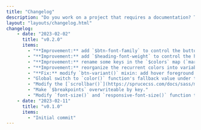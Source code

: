 ```yaml
---
title: "Changelog"
description: "Do you work on a project that requires a documentation? This theme is for you. It's a simple, clean and responsive theme for Eleventy."
layout: "layouts/changelog.html"
changelog:
    - date: "2023-02-02"
      title: "v0.2.0"
      items:
        - "**Improvement:** add `$btn-font-family` to control the button's font family."
        - "**Improvement:** add `$heading-font-weight` to control the heading's font-weight."
        - "**Improvement:** rename some keys in the `$colors` map (`mark-color` : `mark-foreground`, `code-color` : `code-foreground`)."
        - "**Improvement:** reorganize the recurrent colors into variables."
        - "**Fix:** modify `btn-variant()` mixin: add hover foreground color."
        - "Global switch to `color()` function's fallback value under the [`$settings`](https://sprucecss.com/docs/sass/variables#settings) map."
        - "Modify the [`scrollbar()`](https://sprucecss.com/docs/sass/mixins#scrollbar) mixin to accept hover thumb background-color value."
        - "Make `$breakpoints` overwriteable by key."
        - "Modify `font-size()` and `responsive-font-size()` function to accept optimal size value. The optimal value will fallback to a global settnigs under the `$settings` map."
    - date: "2023-02-11"
      title: "v0.1.0"
      items:
        - "Initial commit"
---
```

